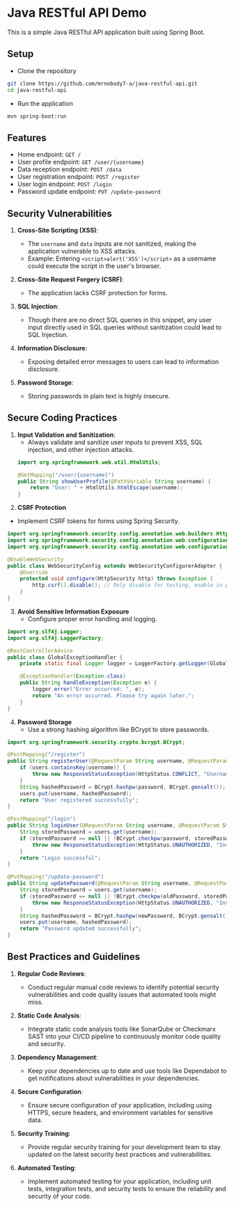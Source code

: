 # Java RESTful API Demo

This is a simple Java RESTful API application built using Spring Boot.

## Setup
- Clone the repository

```sh
git clone https://github.com/mrnobody7-a/java-restful-api.git
cd java-restful-api
```
- Run the application
```sh
mvn spring-boot:run
```

## Features

- Home endpoint: `GET /`
- User profile endpoint: `GET /user/{username}`
- Data reception endpoint: `POST /data`
- User registration endpoint: `POST /register`
- User login endpoint: `POST /login`
- Password update endpoint: `PUT /update-password`

## Security Vulnerabilities

1. **Cross-Site Scripting (XSS)**:
   - The `username` and `data` inputs are not sanitized, making the application vulnerable to XSS attacks.
   - Example: Entering `<script>alert('XSS')</script>` as a username could execute the script in the user's browser.

2. **Cross-Site Request Forgery (CSRF)**:
   - The application lacks CSRF protection for forms.

3. **SQL Injection**:
   - Though there are no direct SQL queries in this snippet, any user input directly used in SQL queries without sanitization could lead to SQL Injection.

4. **Information Disclosure**:
   - Exposing detailed error messages to users can lead to information disclosure.

5. **Password Storage**:
   - Storing passwords in plain text is highly insecure.

## Secure Coding Practices

1. **Input Validation and Sanitization**:
   - Always validate and sanitize user inputs to prevent XSS, SQL injection, and other injection attacks.
   ```java
   import org.springframework.web.util.HtmlUtils;

   @GetMapping("/user/{username}")
   public String showUserProfile(@PathVariable String username) {
       return "User: " + HtmlUtils.htmlEscape(username);
   }
2. **CSRF Protection**
- Implement CSRF tokens for forms using Spring Security.

```java
import org.springframework.security.config.annotation.web.builders.HttpSecurity;
import org.springframework.security.config.annotation.web.configuration.EnableWebSecurity;
import org.springframework.security.config.annotation.web.configuration.WebSecurityConfigurerAdapter;

@EnableWebSecurity
public class WebSecurityConfig extends WebSecurityConfigurerAdapter {
    @Override
    protected void configure(HttpSecurity http) throws Exception {
        http.csrf().disable(); // Only disable for testing, enable in production
    }
}
```
3. **Avoid Sensitive Information Exposure**
   - Configure proper error handling and logging.

```java
import org.slf4j.Logger;
import org.slf4j.LoggerFactory;

@RestControllerAdvice
public class GlobalExceptionHandler {
    private static final Logger logger = LoggerFactory.getLogger(GlobalExceptionHandler.class);

    @ExceptionHandler(Exception.class)
    public String handleException(Exception e) {
        logger.error("Error occurred: ", e);
        return "An error occurred. Please try again later.";
    }
}
```
4. **Password Storage**
   - Use a strong hashing algorithm like BCrypt to store passwords.
  
```java
import org.springframework.security.crypto.bcrypt.BCrypt;

@PostMapping("/register")
public String registerUser(@RequestParam String username, @RequestParam String password) {
    if (users.containsKey(username)) {
        throw new ResponseStatusException(HttpStatus.CONFLICT, "Username already exists");
    }
    String hashedPassword = BCrypt.hashpw(password, BCrypt.gensalt());
    users.put(username, hashedPassword);
    return "User registered successfully";
}

@PostMapping("/login")
public String loginUser(@RequestParam String username, @RequestParam String password) {
    String storedPassword = users.get(username);
    if (storedPassword == null || !BCrypt.checkpw(password, storedPassword)) {
        throw new ResponseStatusException(HttpStatus.UNAUTHORIZED, "Invalid credentials");
    }
    return "Login successful";
}

@PutMapping("/update-password")
public String updatePassword(@RequestParam String username, @RequestParam String oldPassword, @RequestParam String newPassword) {
    String storedPassword = users.get(username);
    if (storedPassword == null || !BCrypt.checkpw(oldPassword, storedPassword)) {
        throw new ResponseStatusException(HttpStatus.UNAUTHORIZED, "Invalid credentials");
    }
    String hashedPassword = BCrypt.hashpw(newPassword, BCrypt.gensalt());
    users.put(username, hashedPassword);
    return "Password updated successfully";
}
```
## Best Practices and Guidelines

1. **Regular Code Reviews**:
   - Conduct regular manual code reviews to identify potential security vulnerabilities and code quality issues that automated tools might miss.

2. **Static Code Analysis**:
   - Integrate static code analysis tools like SonarQube or Checkmarx SAST into your CI/CD pipeline to continuously monitor code quality and security.

3. **Dependency Management**:
   - Keep your dependencies up to date and use tools like Dependabot to get notifications about vulnerabilities in your dependencies.

4. **Secure Configuration**:
   - Ensure secure configuration of your application, including using HTTPS, secure headers, and environment variables for sensitive data.

5. **Security Training**:
   - Provide regular security training for your development team to stay updated on the latest security best practices and vulnerabilities.

6. **Automated Testing**:
   - Implement automated testing for your application, including unit tests, integration tests, and security tests to ensure the reliability and security of your code.

